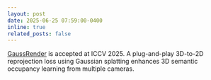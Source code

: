 ```yaml
---
layout: post
date: 2025-06-25 07:59:00-0400
inline: true
related_posts: false
---
```


[GaussRender](/publications#chambon2025gaussrender) is accepted at ICCV 2025. A plug-and-play 3D-to-2D reprojection loss using Gaussian splatting enhances 3D semantic occupancy learning from multiple cameras.
